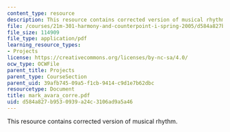 ```yaml
---
content_type: resource
description: This resource contains corrected version of musical rhythm.
file: /courses/21m-301-harmony-and-counterpoint-i-spring-2005/d584a827b9530939a24c3106ad9a5a46_mark_avara_corre.pdf
file_size: 114909
file_type: application/pdf
learning_resource_types:
- Projects
license: https://creativecommons.org/licenses/by-nc-sa/4.0/
ocw_type: OCWFile
parent_title: Projects
parent_type: CourseSection
parent_uid: 39afb745-09a5-f1cb-9414-c9d1e7b62dbc
resourcetype: Document
title: mark_avara_corre.pdf
uid: d584a827-b953-0939-a24c-3106ad9a5a46
---
```

This resource contains corrected version of musical rhythm.